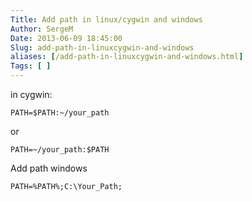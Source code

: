 ```yaml
---
Title: Add path in linux/cygwin and windows
Author: SergeM
Date: 2013-06-09 18:45:00
Slug: add-path-in-linuxcygwin-and-windows
aliases: [/add-path-in-linuxcygwin-and-windows.html]
Tags: [ ]
---
```





in cygwin:

```
PATH=$PATH:~/your_path
```

or

```
PATH=~/your_path:$PATH
```

Add path windows
```
PATH=%PATH%;C:\Your_Path;
```
